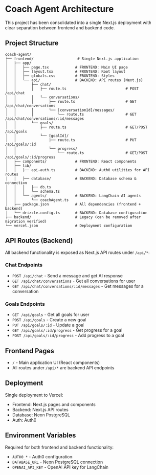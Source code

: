 # Coach Agent Architecture

This project has been consolidated into a single Next.js deployment with clear separation between frontend and backend code.

## Project Structure

```
coach-agent/
├── frontend/                    # Single Next.js application
│   ├── app/
│   │   ├── page.tsx            # FRONTEND: Main UI page
│   │   ├── layout.tsx          # FRONTEND: Root layout
│   │   ├── globals.css         # FRONTEND: Styles
│   │   └── api/                # BACKEND: API routes (Next.js)
│   │       ├── chat/
│   │       │   ├── route.ts                           # POST /api/chat
│   │       │   └── conversations/
│   │       │       ├── route.ts                       # GET /api/chat/conversations
│   │       │       └── [conversationId]/messages/
│   │       │           └── route.ts                   # GET /api/chat/conversations/:id/messages
│   │       └── goals/
│   │           ├── route.ts                           # GET/POST /api/goals
│   │           └── [goalId]/
│   │               ├── route.ts                       # PUT /api/goals/:id
│   │               └── progress/
│   │                   └── route.ts                   # GET/POST /api/goals/:id/progress
│   ├── components/             # FRONTEND: React components
│   ├── lib/
│   │   ├── api-auth.ts         # BACKEND: Auth0 utilities for API routes
│   │   ├── database/           # BACKEND: Database schema & connection
│   │   │   ├── db.ts
│   │   │   └── schema.ts
│   │   └── agents/             # BACKEND: LangChain AI agents
│   │       └── coachAgent.ts
│   ├── package.json            # All dependencies (frontend + backend)
│   └── drizzle.config.ts       # BACKEND: Database configuration
├── backend/                    # Legacy (can be removed after migration verified)
└── vercel.json                 # Deployment configuration
```

## API Routes (Backend)

All backend functionality is exposed as Next.js API routes under `/api/*`:

### Chat Endpoints
- `POST /api/chat` - Send a message and get AI response
- `GET /api/chat/conversations` - Get all conversations for user
- `GET /api/chat/conversations/:id/messages` - Get messages for a conversation

### Goals Endpoints
- `GET /api/goals` - Get all goals for user
- `POST /api/goals` - Create a new goal
- `PUT /api/goals/:id` - Update a goal
- `GET /api/goals/:id/progress` - Get progress for a goal
- `POST /api/goals/:id/progress` - Add progress to a goal

## Frontend Pages

- `/` - Main application UI (React components)
- All routes under `/api/*` are backend API endpoints

## Deployment

Single deployment to Vercel:
- Frontend: Next.js pages and components
- Backend: Next.js API routes
- Database: Neon PostgreSQL
- Auth: Auth0

## Environment Variables

Required for both frontend and backend functionality:
- `AUTH0_*` - Auth0 configuration
- `DATABASE_URL` - Neon PostgreSQL connection
- `OPENAI_API_KEY` - OpenAI API key for LangChain
